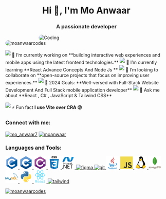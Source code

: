 <h1 align="center">Hi 👋, I'm Mo Anwaar</h1>
<h3 align="center">A passionate developer</h3>
<img align="right" alt="Coding" style="border-radius:40px" width="400" src="https://user-images.githubusercontent.com/63905637/145709095-4f7e73cb-e52e-44fa-99a5-58a96ac4ff0c.gif">

<p align="left"> <img src="https://komarev.com/ghpvc/?username=moanwaarcodes&label=Profile%20views&color=0e75b6&style=flat" alt="moanwaarcodes" style="border-radius:50px" /> </p>
<img height="20" src="https://camo.githubusercontent.com/57c08150fc7754ce470fa00041220e38c4cea27265e1106c568de0b57e3d9bd2/68747470733a2f2f6163656769662e636f6d2f77702d636f6e74656e742f75706c6f6164732f323032302f6237326e76362f706172747970617272742d33302e676966" data-canonical-src="https://acegif.com/wp-content/uploads/2020/b72nv6/partyparrt-30.gif" style="max-width: 100%; display: inline-block;" data-target="animated-image.originalImage"> 
🔭 I’m currently working on **building interactive web experiences and mobile apps using the latest frontend technologies.**
<img height="20" src="https://camo.githubusercontent.com/57c08150fc7754ce470fa00041220e38c4cea27265e1106c568de0b57e3d9bd2/68747470733a2f2f6163656769662e636f6d2f77702d636f6e74656e742f75706c6f6164732f323032302f6237326e76362f706172747970617272742d33302e676966" data-canonical-src="https://acegif.com/wp-content/uploads/2020/b72nv6/partyparrt-30.gif" style="max-width: 100%; display: inline-block;" data-target="animated-image.originalImage"> 
🌱 I’m currently learning **React Advance Concepts And Node Js **
<img height="20" src="https://camo.githubusercontent.com/57c08150fc7754ce470fa00041220e38c4cea27265e1106c568de0b57e3d9bd2/68747470733a2f2f6163656769662e636f6d2f77702d636f6e74656e742f75706c6f6164732f323032302f6237326e76362f706172747970617272742d33302e676966" data-canonical-src="https://acegif.com/wp-content/uploads/2020/b72nv6/partyparrt-30.gif" style="max-width: 100%; display: inline-block;" data-target="animated-image.originalImage"> 
👯 I’m looking to collaborate on **open-source projects that focus on improving user experiences.**
<img height="20" src="https://camo.githubusercontent.com/57c08150fc7754ce470fa00041220e38c4cea27265e1106c568de0b57e3d9bd2/68747470733a2f2f6163656769662e636f6d2f77702d636f6e74656e742f75706c6f6164732f323032302f6237326e76362f706172747970617272742d33302e676966" data-canonical-src="https://acegif.com/wp-content/uploads/2020/b72nv6/partyparrt-30.gif" style="max-width: 100%; display: inline-block;" data-target="animated-image.originalImage"> 
🤝 2024 Goals: **Well-versed with Full-Stack Website Development And Full Stack mobile application developer**
<img height="20" src="https://camo.githubusercontent.com/57c08150fc7754ce470fa00041220e38c4cea27265e1106c568de0b57e3d9bd2/68747470733a2f2f6163656769662e636f6d2f77702d636f6e74656e742f75706c6f6164732f323032302f6237326e76362f706172747970617272742d33302e676966" data-canonical-src="https://acegif.com/wp-content/uploads/2020/b72nv6/partyparrt-30.gif" style="max-width: 100%; display: inline-block;" data-target="animated-image.originalImage"> 
💬 Ask me about **React , C# , JavaScript & Tailwind CSS**

<img height="20" src="https://camo.githubusercontent.com/57c08150fc7754ce470fa00041220e38c4cea27265e1106c568de0b57e3d9bd2/68747470733a2f2f6163656769662e636f6d2f77702d636f6e74656e742f75706c6f6164732f323032302f6237326e76362f706172747970617272742d33302e676966" data-canonical-src="https://acegif.com/wp-content/uploads/2020/b72nv6/partyparrt-30.gif" style="max-width: 100%; display: inline-block;" data-target="animated-image.originalImage"> ⚡ Fun fact **I use Vite over CRA 😛**
<h3 align="left">Connect with me:</h3>
<p align="left">
<a href="https://twitter.com/mo_anwaar7" target="_blank"><img align="center" src="https://raw.githubusercontent.com/rahuldkjain/github-profile-readme-generator/master/src/images/icons/Social/twitter.svg" alt="mo_anwaar7" height="30" width="40" /></a>
<a href="https://linkedin.com/in/moanwaar" target="_blank"><img align="center" src="https://raw.githubusercontent.com/rahuldkjain/github-profile-readme-generator/master/src/images/icons/Social/linked-in-alt.svg" alt="moanwaar" height="30" width="40" /></a>
</p>


<h3 align="left">Languages and Tools:</h3>
<p align="left"> <a href="https://www.cprogramming.com/" style="border-radius:50" target="_blank" rel="noreferrer"> <img src="https://raw.githubusercontent.com/devicons/devicon/master/icons/c/c-original.svg" alt="c" width="40" height="40"/> </a> <a href="https://www.w3schools.com/cpp/" target="_blank" rel="noreferrer"> <img src="https://raw.githubusercontent.com/devicons/devicon/master/icons/cplusplus/cplusplus-original.svg" alt="cplusplus" width="40" height="40"/> </a> <a href="https://www.w3schools.com/cs/" target="_blank" rel="noreferrer"> <img src="https://raw.githubusercontent.com/devicons/devicon/master/icons/csharp/csharp-original.svg" alt="csharp" width="40" height="40"/> </a> <a href="https://www.w3schools.com/css/" target="_blank" rel="noreferrer"> <img src="https://raw.githubusercontent.com/devicons/devicon/master/icons/css3/css3-original-wordmark.svg" alt="css3" width="40" height="40"/> </a> <a href="https://dotnet.microsoft.com/" target="_blank" rel="noreferrer"> <img src="https://raw.githubusercontent.com/devicons/devicon/master/icons/dot-net/dot-net-original-wordmark.svg" alt="dotnet" width="40" height="40"/> </a> <a href="https://www.figma.com/" target="_blank" rel="noreferrer"> <img src="https://www.vectorlogo.zone/logos/figma/figma-icon.svg" alt="figma" width="40" height="40"/> </a> <a href="https://git-scm.com/" target="_blank" rel="noreferrer"> <img src="https://www.vectorlogo.zone/logos/git-scm/git-scm-icon.svg" alt="git" width="40" height="40"/> </a> <a href="https://www.java.com" target="_blank" rel="noreferrer"> <img src="https://raw.githubusercontent.com/devicons/devicon/master/icons/java/java-original.svg" alt="java" width="40" height="40"/> </a> <a href="https://developer.mozilla.org/en-US/docs/Web/JavaScript" target="_blank" rel="noreferrer"> <img src="https://raw.githubusercontent.com/devicons/devicon/master/icons/javascript/javascript-original.svg" alt="javascript" width="40" height="40"/> </a> <a href="https://www.linux.org/" target="_blank" rel="noreferrer"> <img src="https://raw.githubusercontent.com/devicons/devicon/master/icons/linux/linux-original.svg" alt="linux" width="40" height="40"/> </a> <a href="https://www.mongodb.com/" target="_blank" rel="noreferrer"> <img src="https://raw.githubusercontent.com/devicons/devicon/master/icons/mongodb/mongodb-original-wordmark.svg" alt="mongodb" width="40" height="40"/> </a> <a href="https://www.mysql.com/" target="_blank" rel="noreferrer"> <img src="https://raw.githubusercontent.com/devicons/devicon/master/icons/mysql/mysql-original-wordmark.svg" alt="mysql" width="40" height="40"/> </a> <a href="https://www.python.org" target="_blank" rel="noreferrer"> <img src="https://raw.githubusercontent.com/devicons/devicon/master/icons/python/python-original.svg" alt="python" width="40" height="40"/> </a> <a href="https://reactjs.org/" target="_blank" rel="noreferrer"> <img src="https://raw.githubusercontent.com/devicons/devicon/master/icons/react/react-original-wordmark.svg" alt="react" width="40" height="40"/> </a> <a href="https://tailwindcss.com/" target="_blank" rel="noreferrer"> <img src="https://www.vectorlogo.zone/logos/tailwindcss/tailwindcss-icon.svg" alt="tailwind" width="40" height="40"/> </p>

 <p><img src="https://github-readme-streak-stats.herokuapp.com/?user=moanwaarcodes" alt="moanwaarcodes" /></p>

